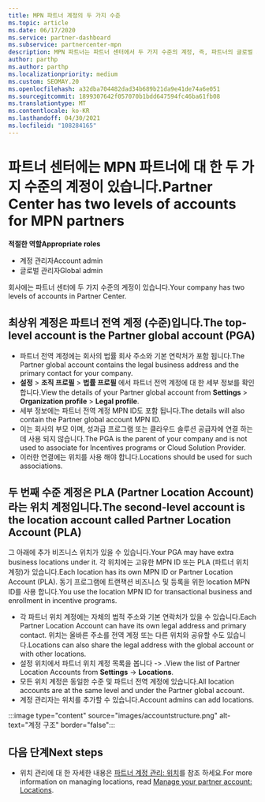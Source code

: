 ```yaml
---
title: MPN 파트너 계정의 두 가지 수준
ms.topic: article
ms.date: 06/17/2020
ms.service: partner-dashboard
ms.subservice: partnercenter-mpn
description: MPN 파트너는 파트너 센터에서 두 가지 수준의 계정, 즉, 파트너의 글로벌 계정 (표준) 및 PLA (파트너 위치 계정)에 대해 알아볼 수 있습니다.
author: parthp
ms.author: parthp
ms.localizationpriority: medium
ms.custom: SEOMAY.20
ms.openlocfilehash: a32dba704482dad34b689b21da9e41de74a6e051
ms.sourcegitcommit: 1899307642f057070b1bdd647594fc46ba61fb08
ms.translationtype: MT
ms.contentlocale: ko-KR
ms.lasthandoff: 04/30/2021
ms.locfileid: "108284165"
---
```

# <a name="partner-center-has-two-levels-of-accounts-for-mpn-partners"></a><span data-ttu-id="10bb3-103">파트너 센터에는 MPN 파트너에 대 한 두 가지 수준의 계정이 있습니다.</span><span class="sxs-lookup"><span data-stu-id="10bb3-103">Partner Center has two levels of accounts for MPN partners</span></span>

<span data-ttu-id="10bb3-104">**적절한 역할**</span><span class="sxs-lookup"><span data-stu-id="10bb3-104">**Appropriate roles**</span></span>

- <span data-ttu-id="10bb3-105">계정 관리자</span><span class="sxs-lookup"><span data-stu-id="10bb3-105">Account admin</span></span>
- <span data-ttu-id="10bb3-106">글로벌 관리자</span><span class="sxs-lookup"><span data-stu-id="10bb3-106">Global admin</span></span>

<span data-ttu-id="10bb3-107">회사에는 파트너 센터에 두 가지 수준의 계정이 있습니다.</span><span class="sxs-lookup"><span data-stu-id="10bb3-107">Your company has two levels of accounts in Partner Center.</span></span>

## <a name="the-top-level-account-is-the-partner-global-account-pga"></a><span data-ttu-id="10bb3-108">최상위 계정은 파트너 전역 계정 (수준)입니다.</span><span class="sxs-lookup"><span data-stu-id="10bb3-108">The top-level account is the Partner global account (PGA)</span></span>

- <span data-ttu-id="10bb3-109">파트너 전역 계정에는 회사의 법률 회사 주소와 기본 연락처가 포함 됩니다.</span><span class="sxs-lookup"><span data-stu-id="10bb3-109">The Partner global account contains the legal business address and the primary contact for your company.</span></span> 
- <span data-ttu-id="10bb3-110">**설정**  >  **조직 프로필**  >  **법률 프로필** 에서 파트너 전역 계정에 대 한 세부 정보를 확인 합니다.</span><span class="sxs-lookup"><span data-stu-id="10bb3-110">View the details of your Partner global account from **Settings** > **Organization profile** > **Legal profile**.</span></span>
- <span data-ttu-id="10bb3-111">세부 정보에는 파트너 전역 계정 MPN ID도 포함 됩니다.</span><span class="sxs-lookup"><span data-stu-id="10bb3-111">The details will also contain the Partner global account MPN ID.</span></span> 
- <span data-ttu-id="10bb3-112">이는 회사의 부모 이며, 성과급 프로그램 또는 클라우드 솔루션 공급자에 연결 하는 데 사용 되지 않습니다.</span><span class="sxs-lookup"><span data-stu-id="10bb3-112">The PGA is the parent of your company and is not used to associate for Incentives programs or Cloud Solution Provider.</span></span> 
- <span data-ttu-id="10bb3-113">이러한 연결에는 위치를 사용 해야 합니다.</span><span class="sxs-lookup"><span data-stu-id="10bb3-113">Locations should be used for such associations.</span></span>

## <a name="the-second-level-account-is-the-location-account-called-partner-location-account-pla"></a><span data-ttu-id="10bb3-114">두 번째 수준 계정은 PLA (Partner Location Account) 라는 위치 계정입니다.</span><span class="sxs-lookup"><span data-stu-id="10bb3-114">The second-level account is the location account called Partner Location Account (PLA)</span></span>

<span data-ttu-id="10bb3-115">그 아래에 추가 비즈니스 위치가 있을 수 있습니다.</span><span class="sxs-lookup"><span data-stu-id="10bb3-115">Your PGA may have extra business locations under it.</span></span> <span data-ttu-id="10bb3-116">각 위치에는 고유한 MPN ID 또는 PLA (파트너 위치 계정)가 있습니다.</span><span class="sxs-lookup"><span data-stu-id="10bb3-116">Each location has its own MPN ID or Partner Location Account (PLA).</span></span> <span data-ttu-id="10bb3-117">동기 프로그램에 트랜잭션 비즈니스 및 등록을 위한 location MPN ID를 사용 합니다.</span><span class="sxs-lookup"><span data-stu-id="10bb3-117">You use the location MPN ID for transactional business and enrollment in incentive programs.</span></span>

- <span data-ttu-id="10bb3-118">각 파트너 위치 계정에는 자체의 법적 주소와 기본 연락처가 있을 수 있습니다.</span><span class="sxs-lookup"><span data-stu-id="10bb3-118">Each Partner Location Account can have its own legal address and primary contact.</span></span> <span data-ttu-id="10bb3-119">위치는 올바른 주소를 전역 계정 또는 다른 위치와 공유할 수도 있습니다.</span><span class="sxs-lookup"><span data-stu-id="10bb3-119">Locations can also share the legal address with the global account or with other locations.</span></span>
- <span data-ttu-id="10bb3-120">설정 위치에서 파트너 위치 계정 목록을 봅니다   ->  .</span><span class="sxs-lookup"><span data-stu-id="10bb3-120">View the list of Partner Location Accounts from **Settings** -> **Locations**.</span></span>
- <span data-ttu-id="10bb3-121">모든 위치 계정은 동일한 수준 및 파트너 전역 계정에 있습니다.</span><span class="sxs-lookup"><span data-stu-id="10bb3-121">All location accounts are at the same level and under the Partner global account.</span></span>
- <span data-ttu-id="10bb3-122">계정 관리자는 위치를 추가할 수 있습니다.</span><span class="sxs-lookup"><span data-stu-id="10bb3-122">Account admins can add locations.</span></span>

:::image type="content" source="images/accountstructure.png" alt-text="계정 구조" border="false":::

## <a name="next-steps"></a><span data-ttu-id="10bb3-124">다음 단계</span><span class="sxs-lookup"><span data-stu-id="10bb3-124">Next steps</span></span>

- <span data-ttu-id="10bb3-125">위치 관리에 대 한 자세한 내용은 [파트너 계정 관리: 위치](manage-locations.md)를 참조 하세요.</span><span class="sxs-lookup"><span data-stu-id="10bb3-125">For more information on managing locations, read [Manage your partner account: Locations](manage-locations.md).</span></span>
